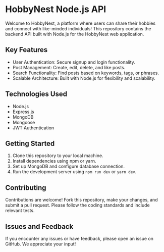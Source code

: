 # HobbyNest Node.js API

Welcome to HobbyNest, a platform where users can share their hobbies and connect with like-minded individuals! This repository contains the backend API built with Node.js for the HobbyNest web application.

## Key Features
- User Authentication: Secure signup and login functionality.
- Post Management: Create, edit, delete, and like posts.
- Search Functionality: Find posts based on keywords, tags, or phrases.
- Scalable Architecture: Built with Node.js for flexibility and scalability.

## Technologies Used
- Node.js
- Express.js
- MongoDB
- Mongoose
- JWT Authentication

## Getting Started
1. Clone this repository to your local machine.
2. Install dependencies using npm or yarn.
3. Set up MongoDB and configure database connection.
4. Run the development server using `npm run dev` or `yarn dev`.

## Contributing
Contributions are welcome! Fork this repository, make your changes, and submit a pull request. Please follow the coding standards and include relevant tests.

## Issues and Feedback
If you encounter any issues or have feedback, please open an issue on GitHub. We appreciate your input!

